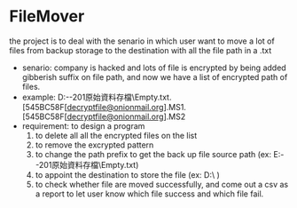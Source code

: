 # FileMover
the project is to deal with the senario in which user want to move a lot of files from backup storage to the destination with all the file path in a .txt 

* senario: company is hacked and lots of  file is encrypted by being added gibberish suffix on file path, and now we have a list of encrypted path of files.
* example: D:\--201原始資料存檔\Empty.txt.[545BC58F[decryptfile@onionmail.org].MS1.[545BC58F[decryptfile@onionmail.org].MS2
* requirement: to design a program 
  1. to delete all all the encrypted files on the list 
  2. to remove the excrypted pattern 
  3. to change the path prefix to get the back up file source path (ex: E:\--201原始資料存檔\Empty.txt)
  4. to appoint the destination to store the file (ex: D:\\ )
  5. to check whether file are moved successfully, and  come out a csv as a report to let user know  which file success and which file fail. 
